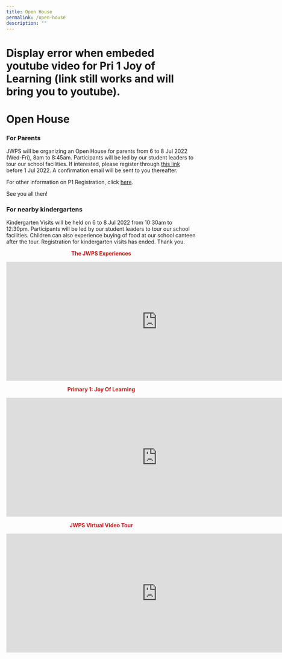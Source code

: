 ```yaml
---
title: Open House
permalink: /open-house
description: ""
---
```


# Display error when embeded youtube video for Pri 1 Joy of Learning (link still works and will bring you to youtube).
# Open House

### **For Parents**

JWPS will be organizing an Open House for parents from 6 to 8 Jul 2022 (Wed-Fri), 8am to 8:45am. Participants will be led by our student leaders to tour our school facilities. If interested, please register through <a href="https://go.gov.sg/jwpsoh2022" target = "_blank">this link</a> before 1 Jul 2022. A confirmation email will be sent to you thereafter.

For other information on P1 Registration, click [here](/admission-and-forms/primary-1-registration).  

See you all then!

### **For nearby kindergartens**  
  
Kindergarten Visits will be held on 6 to 8 Jul 2022 from 10:30am to 12:30pm. Participants will be led by our student leaders to tour our school facilities. Children can also experience buying of food at our school canteen after the tour. Registration for kindergarten visits has ended. Thank you.

<p style = "text-align: center"> <span style = "color: #c81b1b"> <b>The JWPS Experiences</b> </span></p>

<iframe width="800" height="315" src="https://www.youtube.com/embed/A2XGJEKeQ4g" title="YouTube video player" frameborder="0" allow="accelerometer; autoplay; clipboard-write; encrypted-media; gyroscope; picture-in-picture" allowfullscreen></iframe>

<p style = "text-align: center"> <span style = "color: #c81b1b"> <b>Primary 1: Joy Of Learning</b> </span></p>

<iframe width="800" height="315" src="https://www.youtube.com/embed/rx39dVngVOM" title="YouTube video player" frameborder="0" allow="accelerometer; autoplay; clipboard-write; encrypted-media; gyroscope; picture-in-picture" allowfullscreen></iframe>

<p style = "text-align: center"> <span style = "color: #c81b1b"> <b>JWPS Virtual Video Tour</b> </span></p>

<iframe width="800" height="315" src="https://www.youtube.com/embed/VOuRte8KmtY" title="YouTube video player" frameborder="0" allow="accelerometer; autoplay; clipboard-write; encrypted-media; gyroscope; picture-in-picture" allowfullscreen></iframe>